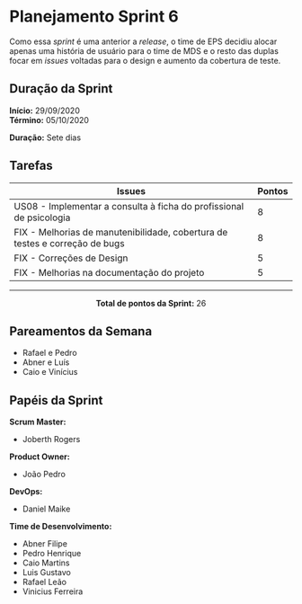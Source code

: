 # Planejamento Sprint 6

<p style="text-align: justify:">
    Como essa <i>sprint</i> é uma anterior a <i>release</i>, o time de EPS decidiu alocar apenas uma história de usuário para o time de MDS e o resto das duplas focar em <i>issues</i> voltadas para o design e aumento da cobertura de teste. 
</p>

## Duração da Sprint

**Início:** 29/09/2020</br>
**Término:** 05/10/2020

**Duração:** Sete dias

## Tarefas

| Issues | Pontos |
| ------ | ------ |
| US08 - Implementar a consulta à ficha do profissional de psicologia | 8 |
| FIX - Melhorias de manutenibilidade, cobertura de testes e correção de bugs | 8 |
| FIX - Correções de Design | 5 |
| FIX - Melhorias na documentação do projeto | 5 |

<hr>

<p style="text-align: center;">
    <span style="font-weight: bold;">Total de pontos da Sprint:</span> 26
</p>

## Pareamentos da Semana

- Rafael e Pedro
- Abner e Luís
- Caio e Vinícius

## Papéis da Sprint

**Scrum Master:** 

- Joberth Rogers

**Product Owner:**

- João Pedro

**DevOps:**

- Daniel Maike

**Time de Desenvolvimento:**

- Abner Filipe
- Pedro Henrique
- Caio Martins
- Luis Gustavo
- Rafael Leão
- Vinicius Ferreira
